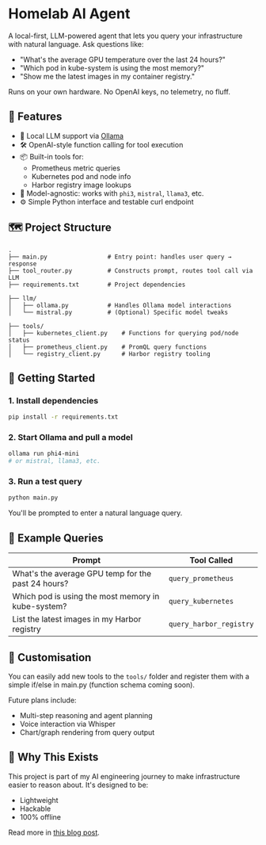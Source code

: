 # Homelab AI Agent

A local-first, LLM-powered agent that lets you query your infrastructure with natural language. Ask questions like:

- "What's the average GPU temperature over the last 24 hours?"
- "Which pod in kube-system is using the most memory?"
- "Show me the latest images in my container registry."

Runs on your own hardware. No OpenAI keys, no telemetry, no fluff.

## 🧰 Features

- 🔌 Local LLM support via [Ollama](https://ollama.com/)
- 🛠️ OpenAI-style function calling for tool execution
- 📦 Built-in tools for:
  - Prometheus metric queries
  - Kubernetes pod and node info
  - Harbor registry image lookups
- 🧠 Model-agnostic: works with `phi3`, `mistral`, `llama3`, etc.
- ⚙️ Simple Python interface and testable curl endpoint

## 🗺️ Project Structure

```text
.
├── main.py                 # Entry point: handles user query → response
├── tool_router.py          # Constructs prompt, routes tool call via LLM
├── requirements.txt        # Project dependencies

├── llm/
│   ├── ollama.py           # Handles Ollama model interactions
│   └── mistral.py          # (Optional) Specific model tweaks

├── tools/
│   ├── kubernetes_client.py    # Functions for querying pod/node status
│   ├── prometheus_client.py    # PromQL query functions
│   └── registry_client.py      # Harbor registry tooling
````

## 🚀 Getting Started

### 1. Install dependencies

```bash
pip install -r requirements.txt
```

### 2. Start Ollama and pull a model

```bash
ollama run phi4-mini
# or mistral, llama3, etc.
```

### 3. Run a test query

```bash
python main.py
```

You'll be prompted to enter a natural language query.

## 📡 Example Queries

| Prompt                                             | Tool Called             |
| -------------------------------------------------- | ----------------------- |
| What's the average GPU temp for the past 24 hours? | `query_prometheus`      |
| Which pod is using the most memory in kube-system? | `query_kubernetes`      |
| List the latest images in my Harbor registry       | `query_harbor_registry` |

## 🔧 Customisation

You can easily add new tools to the `tools/` folder and register them with a simple if/else in main.py (function schema coming soon).

Future plans include:

* Multi-step reasoning and agent planning
* Voice interaction via Whisper
* Chart/graph rendering from query output

## 🤖 Why This Exists

This project is part of my AI engineering journey to make infrastructure easier to reason about. It's designed to be:

* Lightweight
* Hackable
* 100% offline

Read more in [this blog post](kelcode.co.uk/building-a-homelab-agentic-ecosystem-part1/).
